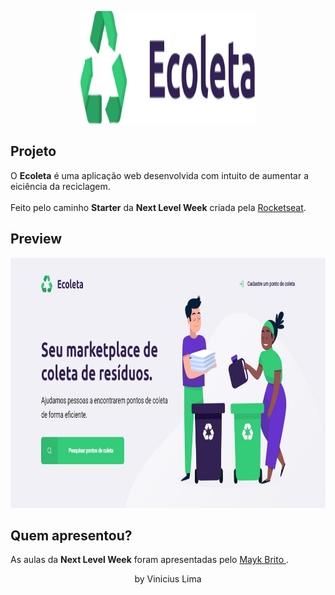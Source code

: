 <p align="center">
  <img width="280" height="180" src="https://github.com/Viniciuslb067/Ecoleta/blob/master/icones/logo.svg">
</p>

## **Projeto**

O **Ecoleta** é uma aplicação web desenvolvida com intuito de aumentar a eiciência da reciclagem.
<br>
</br>Feito pelo caminho **Starter** da **Next Level Week** criada pela [Rocketseat](https://rocketseat.com.br/).

## **Preview**
  
<p align="center">
  <img width="860" height="400" src="https://github.com/Viniciuslb067/Ecoleta/blob/master/icones/68747470733a2f2f692e696d6775722e636f6d2f7371784c4562782e6a7067.jpg">
</p>

## **Quem apresentou?**
As aulas da **Next Level Week** foram apresentadas pelo [Mayk Brito ](https://github.com/maykbrito).

<p align="center">
by Vinicius Lima
</p>
